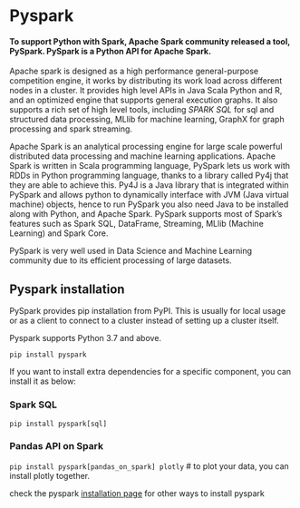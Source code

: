 # Pyspark

#### To support Python with Spark, Apache Spark community released a tool, PySpark. PySpark is a Python API for Apache Spark.

Apache spark is designed as a high performance general-purpose competition engine, it works by distributing its work load across different nodes in a cluster. It provides high level APIs in Java Scala Python and R, and an optimized engine that supports general execution graphs. It also supports a rich set of high level tools, including *SPARK SQL* for sql and structured data processing, MLlib for machine learning, GraphX for graph processing and spark streaming.

Apache Spark is an analytical processing engine for large scale powerful distributed data processing and machine learning applications. 
Apache Spark is written in Scala programming language, PySpark lets us work with RDDs in Python programming language, thanks to a library called Py4j that they are able to achieve this. Py4J is a Java library that is integrated within PySpark and allows python to dynamically interface with JVM (Java virtual machine) objects, hence to run PySpark you also need Java to be installed along with Python, and Apache Spark.
PySpark supports most of Spark’s features such as Spark SQL, DataFrame, Streaming, MLlib (Machine Learning) and Spark Core.

PySpark is very well used in Data Science and Machine Learning community due to its efficient processing of large datasets.


## Pyspark installation

PySpark provides pip installation from PyPI. This is usually for local usage or as a client to connect to a cluster instead of setting up a cluster itself.

Pyspark supports Python 3.7 and above.

`pip install pyspark`

If you want to install extra dependencies for a specific component, you can install it as below: 
### Spark SQL
`pip install pyspark[sql]`
### Pandas API on Spark
`pip install pyspark[pandas_on_spark] plotly`  # to plot your data, you can install plotly together.


check the pyspark [installation page](https://spark.apache.org/docs/latest/api/python/getting_started/install.html) for other ways to install pyspark
